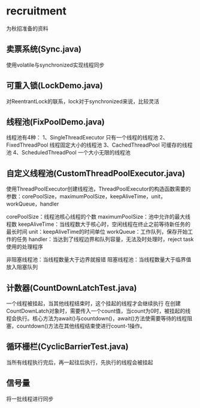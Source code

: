# recruitment
为秋招准备的资料

## 卖票系统(Sync.java)
使用volatile与synchronized实现线程同步

## 可重入锁(LockDemo.java)
对ReentrantLock的联系，lock对于synchronized来说，比较灵活

## 线程池(FixPoolDemo.java)
线程池有4种：
1、SingleThreadExecutor 只有一个线程的线程池
2、FixedThreadPool 线程固定大小的线程池
3、CachedThreadPool 可缓存的线程池
4、ScheduledThreadPool 一个大小无限的线程池

## 自定义线程池(CustomThreadPoolExecutor.java)
使用ThreadPoolExecutor创建线程池，ThreadPoolExecutor的构造函数需要的参数：corePoolSize，maximumPoolSize，keepAliveTime，unit，workQueue，handler

corePoolSize：线程池核心线程的个数
maximumPoolSize：池中允许的最大线程数
keepAliveTime：当线程数大于核心时，空闲线程在终止之前等待新任务的最长时间
unit：keepAliveTime的时间单位
workQueue：工作队列，保存开始工作的任务
handler：当达到了线程边界和队列容量，无法及时处理时，reject task使用的处理程序

非阻塞线程池：当线程数量大于边界就报错
阻塞线程池：当线程数量大于临界值放入阻塞队列

## 计数器(CountDownLatchTest.java)
一个线程被挂起，当其他线程结束时，这个挂起的线程才会继续执行
在创建CountDownLatch对象时，需要传入一个count值，当count为0时，被挂起的线程会执行。核心方法为await()与countdown()，await()方法使需要等待的线程阻塞，countdown()方法在其他线程结束使进行count-1操作。

## 循环栅栏(CyclicBarrierTest.java)
当所有线程执行完后，再一起往后执行，先执行的线程会被挂起

## 信号量
将一批线程进行同步

